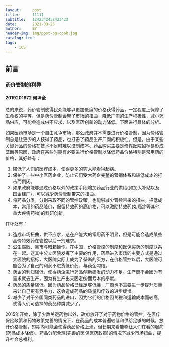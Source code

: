 ```yaml
---
layout:     post
title:      11111
subtitle:   1242342432423423
date:       2021-03-25
author:     BY
header-img: img/post-bg-cook.jpg
catalog: true
tags:
    - iOS
---
```


## 前言

### 药价管制的利弊

#### 2019201872 何坤全

总的来说，药价管制使得民众能够以更加低廉的价格获得药品，一定程度上保障了生命权的平等，但是药价管制会带了市场的扭曲，降低厂商的生产积极性，减小药品供应，可能会造成供不应求，以及医药创新的动力降低。下面进行具体的分析。

如果医药市场是一个自由竞争市场，那么政府并不需要进行价格管制，因为价格管制总是让更少的人获得了药品，也打击了药品生产厂商的积极性。但是，由于某些关键药品的价格在技术不足时难以控制成本、药品购买主要是倚靠医院招标易形成垄断等原因，政府在某些时期有必要进行价格管制以降低药品价格特别是常用药的价格，其好处有：

1. 降低了人们的医疗成本，使得更多的穷人能看得起病。
2. 保护了一些中小医药企业，防止它们受大药企完整的营销体系和较低成本的打击而倒闭。
3. 如果政府能够通过价格以外的政策手段增加药品行业的供给(如加大补贴以及国企建厂)，可以减少药价管制带来的扭曲。
4. 将药品分类，分别采取不同的管控政策，也能够减少管控带来的扭曲。把低成本，常用的药品降价，保留特效药的高价格，可以激励特效药(如癌症等其他重大疾病药物)的科研创新。

其坏处有：

1. 造成市场扭曲，供不应求，这在产能大的常用药不明显，但是可能会造成某些高价特效药在管控以后一剂难求。
2. 滋生腐败、黑市与暗箱操作。在中国，价格管控的制度和医保买药的制度联系在一起。这其中公立医院发挥了主要的作用，药品进入市场的主要方式是通过大医院的招标，大医院实际上成为了垄断的买方，在价格管控以后，大医院可能会为了自己的利润不进货低价药、与药企勾结。
3. 药企的利润降低，使得药企进行药品创新研发的动力不足。生产商不会因为有需求就去生产，因为有生产出来因定价而亏本的奉献。
4. 药品的质量降低。因为药品价格已经足够低廉，厂商也不需要进一步提升质量来让自己更有竞争力，这会造成药品的质量和疗效的进步缓慢。
5. 减少了对于外国同类药品的进口，因为它们的价格因关税和运输成本而较高，使得人们可选择的药品种类减少了。

2015年开始，除了少数关键药物以外，政府放开了对于药物价格的管控。在医疗保险政策和药物政策完善的情况下，在药品的成本普遍较低和供给足够的时候，放开价格管制，短期内可能会使得药品价格上涨，但长期来看能够让人们在看的起病(药品成本降低)、药品分配合理(完善的医保医药政策)的情况下减少市场扭曲，提升社会总福利。

